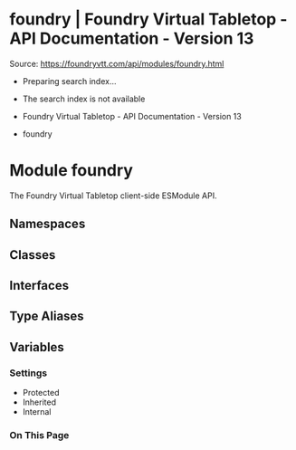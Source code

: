 # foundry | Foundry Virtual Tabletop - API Documentation - Version 13

Source: https://foundryvtt.com/api/modules/foundry.html

- Preparing search index...
- The search index is not available

- Foundry Virtual Tabletop - API Documentation - Version 13
- foundry


# Module foundry

The Foundry Virtual Tabletop client-side ESModule API.


## Namespaces


## Classes


## Interfaces


## Type Aliases


## Variables


### Settings

- Protected
- Inherited
- Internal


### On This Page

